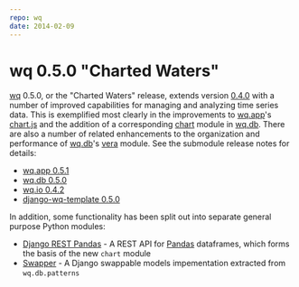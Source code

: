 ```yaml
---
repo: wq
date: 2014-02-09
---
```


# wq 0.5.0 "Charted Waters"

[wq](../index.md) 0.5.0, or the "Charted Waters" release, extends version [0.4.0](./wq-0.4.0.md) with a number of improved capabilities for managing and analyzing time series data.  This is exemplified most clearly in the improvements to [wq.app](../wq.app/index.md)'s [chart.js](https://github.com/wq/django-rest-pandas) and the addition of a corresponding [chart](https://github.com/wq/django-rest-pandas) module in [wq.db](../wq.db/index.md).  There are also a number of related enhancements to the organization and performance of [wq.db](../wq.db/index.md)'s [vera](https://github.com/powered-by-wq/vera) module.  See the submodule release notes for details:
- [wq.app 0.5.1](./wq.app-0.5.1.md)
- [wq.db 0.5.0](./wq.db-0.5.0.md)
- [wq.io 0.4.2](./itertable-0.4.2.md)
- [django-wq-template 0.5.0](https://github.com/wq/django-wq-template/releases/v0.5.0)

In addition, some functionality has been split out into separate general purpose Python modules:
- [Django REST Pandas](https://github.com/wq/django-rest-pandas) - A REST API for [Pandas](https://pandas.pydata.org) dataframes, which forms the basis of the new `chart` module
- [Swapper](https://github.com/wq/django-swappable-models) - A Django swappable models impementation extracted from `wq.db.patterns`
